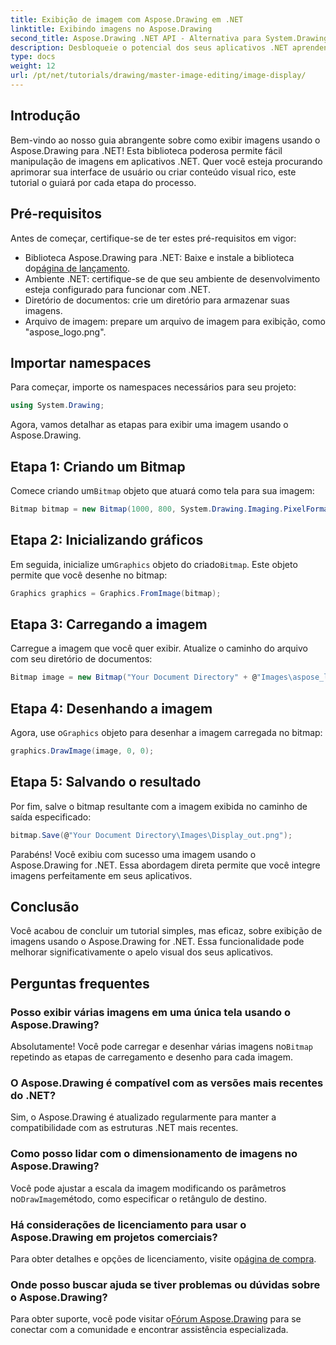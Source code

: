 ```yaml
---
title: Exibição de imagem com Aspose.Drawing em .NET
linktitle: Exibindo imagens no Aspose.Drawing
second_title: Aspose.Drawing .NET API - Alternativa para System.Drawing.Common
description: Desbloqueie o potencial dos seus aplicativos .NET aprendendo como exibir imagens sem esforço usando a biblioteca Aspose.Drawing. Este tutorial abrangente fornece um guia claro, passo a passo.
type: docs
weight: 12
url: /pt/net/tutorials/drawing/master-image-editing/image-display/
---
```

## Introdução

Bem-vindo ao nosso guia abrangente sobre como exibir imagens usando o Aspose.Drawing para .NET! Esta biblioteca poderosa permite fácil manipulação de imagens em aplicativos .NET. Quer você esteja procurando aprimorar sua interface de usuário ou criar conteúdo visual rico, este tutorial o guiará por cada etapa do processo.

## Pré-requisitos

Antes de começar, certifique-se de ter estes pré-requisitos em vigor:

- Biblioteca Aspose.Drawing para .NET: Baixe e instale a biblioteca do[página de lançamento](https://releases.aspose.com/drawing/net/).
- Ambiente .NET: certifique-se de que seu ambiente de desenvolvimento esteja configurado para funcionar com .NET.
- Diretório de documentos: crie um diretório para armazenar suas imagens.
- Arquivo de imagem: prepare um arquivo de imagem para exibição, como "aspose_logo.png".

## Importar namespaces

Para começar, importe os namespaces necessários para seu projeto:

```csharp
using System.Drawing;
```

Agora, vamos detalhar as etapas para exibir uma imagem usando o Aspose.Drawing.

## Etapa 1: Criando um Bitmap

 Comece criando um`Bitmap` objeto que atuará como tela para sua imagem:

```csharp
Bitmap bitmap = new Bitmap(1000, 800, System.Drawing.Imaging.PixelFormat.Format32bppPArgb);
```

## Etapa 2: Inicializando gráficos

 Em seguida, inicialize um`Graphics` objeto do criado`Bitmap`. Este objeto permite que você desenhe no bitmap:

```csharp
Graphics graphics = Graphics.FromImage(bitmap);
```

## Etapa 3: Carregando a imagem

Carregue a imagem que você quer exibir. Atualize o caminho do arquivo com seu diretório de documentos:

```csharp
Bitmap image = new Bitmap("Your Document Directory" + @"Images\aspose_logo.png");
```

## Etapa 4: Desenhando a imagem

 Agora, use o`Graphics` objeto para desenhar a imagem carregada no bitmap:

```csharp
graphics.DrawImage(image, 0, 0);
```

## Etapa 5: Salvando o resultado

Por fim, salve o bitmap resultante com a imagem exibida no caminho de saída especificado:

```csharp
bitmap.Save(@"Your Document Directory\Images\Display_out.png");
```

Parabéns! Você exibiu com sucesso uma imagem usando o Aspose.Drawing for .NET. Essa abordagem direta permite que você integre imagens perfeitamente em seus aplicativos.

## Conclusão

Você acabou de concluir um tutorial simples, mas eficaz, sobre exibição de imagens usando o Aspose.Drawing for .NET. Essa funcionalidade pode melhorar significativamente o apelo visual dos seus aplicativos.

## Perguntas frequentes

### Posso exibir várias imagens em uma única tela usando o Aspose.Drawing?

 Absolutamente! Você pode carregar e desenhar várias imagens no`Bitmap` repetindo as etapas de carregamento e desenho para cada imagem.

### O Aspose.Drawing é compatível com as versões mais recentes do .NET?

Sim, o Aspose.Drawing é atualizado regularmente para manter a compatibilidade com as estruturas .NET mais recentes.

### Como posso lidar com o dimensionamento de imagens no Aspose.Drawing?

 Você pode ajustar a escala da imagem modificando os parâmetros no`DrawImage`método, como especificar o retângulo de destino.

### Há considerações de licenciamento para usar o Aspose.Drawing em projetos comerciais?

 Para obter detalhes e opções de licenciamento, visite o[página de compra](https://purchase.conholdate.com/buy).

### Onde posso buscar ajuda se tiver problemas ou dúvidas sobre o Aspose.Drawing?

 Para obter suporte, você pode visitar o[Fórum Aspose.Drawing](https://forum.aspose.com/c/diagram/17) para se conectar com a comunidade e encontrar assistência especializada.